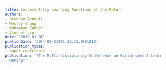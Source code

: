 ```yaml
---
title: Incrementally Learning Functions of the Return
authors:
- Brendan Bennett
- Wesley Chung
- Muhammad Zaheer
- Vincent Liu
date: '2019-01-01'
publishDate: '2024-08-21T01:36:11.028121Z'
publication_types:
- paper-conference
publication: '*The Multi-disciplinary Conference on Reinforcement Learning and Decision
  Making*'
---
```

